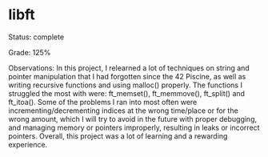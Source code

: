 # libft

Status: complete

Grade: 125%

Observations: In this project, I relearned a lot of techniques on string and pointer manipulation that I had forgotten since the 42 Piscine, as well as writing recursive functions and using malloc() properly. The functions I struggled the most with were: ft_memset(), ft_memmove(), ft_split() and ft_itoa(). Some of the problems I ran into most often were incrementing/decrementing indices at the wrong time/place or for the wrong amount, which I will try to avoid in the future with proper debugging, and managing memory or pointers improperly, resulting in leaks or incorrect pointers. Overall, this project was a lot of learning and a rewarding experience.